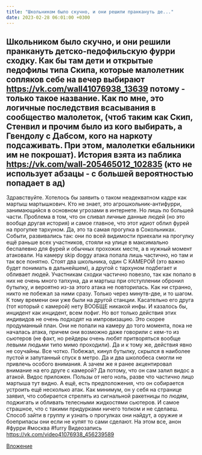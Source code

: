```yaml
---
title: "Школьником было скучно, и они решили пранкануть де..."
date: 2023-02-28 06:01:00 +0300
---
```


Школьником было скучно, и они решили пранкануть детско-педофильскую фурри сходку.
Как бы там дети и открытые педофилы типа Скипа, которые малолетник сопляков себе на вечер выбирают https://vk.com/wall41076938_13639 потому - только такое название.
Как по мне, это логичные последствия всасывания в сообщество малолеток, (чтоб таким как Скип, Стенвил и прочим было из кого выбирать, а Гвендолу с Дабсом, кого на наркоту подсаживать. При этом, малолетки ебальники им не покрошат).
История взята из паблика https://vk.com/wall-205465012_102835 (кто не использует абзацы - с большей вероятностью попадает в ад)
-----------
Здравствуйте. Хотелось бы заявить о таком неадекватном кадре как мартыш мартышкович. Кто не знает, это агрошкольник-антифурри, занимающийся в основном угрозами в интернете. Но лишь по большей части. Проблема в том, что он сливал личные данные людей (но это вообще другая история) и самое главное, что этот идиот облил фурей на прогулке тархуном. Да, это та самая прогулка в Сокольниках. Событи, развивались так: они по всей видимости приехали на прогулку ещё раньше всех участников, стояли на улице в максимально беспалевно для фурей и обычных прохожих месте, а в нужный момент атаковали. На камеру skip doggy атака попала лишь частично, но там и так все понятно. Стоят два школьника, один С КАМЕРОЙ (это важно будет понимать в дальнейшем), а другой с тархуном подбегает и обливает людей. Участникам сходки частично повезло, так как попало в них не очень много тапхуна, да и мартыш при отступлении обронил бутылку, и вероятно из-за этого атака не повторилась. Как ни странно, никто не побежал за ними сразу. Только через минутв-две, и то шагом. К тому времени они уже были на другой станции. Касательно его друга (тот который с камерой) нету ВООБЩЕ никакой инфы. И казалось бы, инцидент как инцидент, всем пофиг. Но вот только действия этих индивидов не очень подходят на импровизацию. Это скорее продуманный план. Они не попали на камеру до того момента, пока не началась атака, причем они возможно даже говорили с кем-то из сьютеров (не факт, но рейдеры очень любят притворяться вообще левыми людьми типо мимо проходили). Да и к тому же, действия явно не соучайны. Все чотко. Побежал, кинул бутылку, скрылся в наиболее пустой и запутанный спуск в метро. Да и два школобеса смогли не привлечь особого внимания. А зачем же я ранее акцентировал внимание на его друге с камерой? Да потому, что он сам залил видос а атакой. Видос приложен. Пользы от него ноль, разве что частично лицо мартыша тут видно. А ещё, есть предположения, что он собирается устроить ещё несколько атак. Как минимум, он у себя на странице заявил, что собирается стрелять из сигнальной ракетницы по людям, поджигать и обливать телесными жидкостями сьютеров. И самое страшное, что с такими придурками ничего толком и не сделаеш. Способ зайти в группу и узнать о прогулках они найдут, а оружие и боеприпасы они если не купят то сами сделают. На этом все, анон
#фурри #москва #furry
Видеозапись
https://vk.com/video41076938_456239589

[Вложение](https://vk.com/video41076938_456239589)
